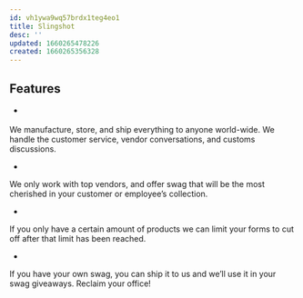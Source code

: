 ```yaml
---
id: vh1ywa9wq57brdx1teg4eo1
title: Slingshot
desc: ''
updated: 1660265478226
created: 1660265356328
---
```


## Features
- > 

We manufacture, store, and ship everything to anyone world-wide. We handle the customer service, vendor conversations, and customs discussions.

- > 

We only work with top vendors, and offer swag that will be the most cherished in your customer or employee’s collection.

- > 
If you only have a certain amount of products we can limit your forms to cut off after that limit has been reached.

- > 

If you have your own swag, you can ship it to us and we’ll use it in your swag giveaways. Reclaim your office!

